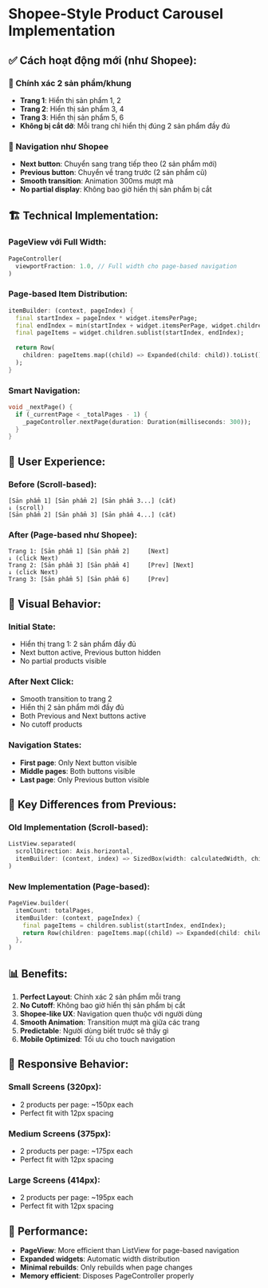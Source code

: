 # Shopee-Style Product Carousel Implementation

## ✅ Cách hoạt động mới (như Shopee):

### **🎯 Chính xác 2 sản phẩm/khung**
- **Trang 1**: Hiển thị sản phẩm 1, 2
- **Trang 2**: Hiển thị sản phẩm 3, 4  
- **Trang 3**: Hiển thị sản phẩm 5, 6
- **Không bị cắt dở**: Mỗi trang chỉ hiển thị đúng 2 sản phẩm đầy đủ

### **🔄 Navigation như Shopee**
- **Next button**: Chuyển sang trang tiếp theo (2 sản phẩm mới)
- **Previous button**: Chuyển về trang trước (2 sản phẩm cũ)
- **Smooth transition**: Animation 300ms mượt mà
- **No partial display**: Không bao giờ hiển thị sản phẩm bị cắt

## 🏗️ Technical Implementation:

### **PageView với Full Width:**
```dart
PageController(
  viewportFraction: 1.0, // Full width cho page-based navigation
)
```

### **Page-based Item Distribution:**
```dart
itemBuilder: (context, pageIndex) {
  final startIndex = pageIndex * widget.itemsPerPage;
  final endIndex = min(startIndex + widget.itemsPerPage, widget.children.length);
  final pageItems = widget.children.sublist(startIndex, endIndex);
  
  return Row(
    children: pageItems.map((child) => Expanded(child: child)).toList(),
  );
}
```

### **Smart Navigation:**
```dart
void _nextPage() {
  if (_currentPage < _totalPages - 1) {
    _pageController.nextPage(duration: Duration(milliseconds: 300));
  }
}
```

## 📱 User Experience:

### **Before (Scroll-based):**
```
[Sản phẩm 1] [Sản phẩm 2] [Sản phẩm 3...] (cắt)
↓ (scroll)
[Sản phẩm 2] [Sản phẩm 3] [Sản phẩm 4...] (cắt)
```

### **After (Page-based như Shopee):**
```
Trang 1: [Sản phẩm 1] [Sản phẩm 2]     [Next]
↓ (click Next)
Trang 2: [Sản phẩm 3] [Sản phẩm 4]     [Prev] [Next]
↓ (click Next)  
Trang 3: [Sản phẩm 5] [Sản phẩm 6]     [Prev]
```

## 🎨 Visual Behavior:

### **Initial State:**
- Hiển thị trang 1: 2 sản phẩm đầy đủ
- Next button active, Previous button hidden
- No partial products visible

### **After Next Click:**
- Smooth transition to trang 2
- Hiển thị 2 sản phẩm mới đầy đủ
- Both Previous and Next buttons active
- No cutoff products

### **Navigation States:**
- **First page**: Only Next button visible
- **Middle pages**: Both buttons visible  
- **Last page**: Only Previous button visible

## 🔧 Key Differences from Previous:

### **Old Implementation (Scroll-based):**
```dart
ListView.separated(
  scrollDirection: Axis.horizontal,
  itemBuilder: (context, index) => SizedBox(width: calculatedWidth, child: children[index]),
)
```

### **New Implementation (Page-based):**
```dart
PageView.builder(
  itemCount: totalPages,
  itemBuilder: (context, pageIndex) {
    final pageItems = children.sublist(startIndex, endIndex);
    return Row(children: pageItems.map((child) => Expanded(child: child)).toList());
  },
)
```

## 📊 Benefits:

1. **Perfect Layout**: Chính xác 2 sản phẩm mỗi trang
2. **No Cutoff**: Không bao giờ hiển thị sản phẩm bị cắt
3. **Shopee-like UX**: Navigation quen thuộc với người dùng
4. **Smooth Animation**: Transition mượt mà giữa các trang
5. **Predictable**: Người dùng biết trước sẽ thấy gì
6. **Mobile Optimized**: Tối ưu cho touch navigation

## 🎯 Responsive Behavior:

### **Small Screens (320px):**
- 2 products per page: ~150px each
- Perfect fit with 12px spacing

### **Medium Screens (375px):**
- 2 products per page: ~175px each  
- Perfect fit with 12px spacing

### **Large Screens (414px):**
- 2 products per page: ~195px each
- Perfect fit with 12px spacing

## 🚀 Performance:

- **PageView**: More efficient than ListView for page-based navigation
- **Expanded widgets**: Automatic width distribution
- **Minimal rebuilds**: Only rebuilds when page changes
- **Memory efficient**: Disposes PageController properly
